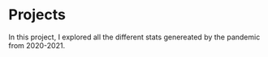 # Projects
In this project, I explored all the different stats genereated by the pandemic from 2020-2021.
